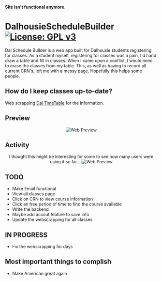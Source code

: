 **Site isn't functional anymore.** 

# DalhousieScheduleBuilder [![License: GPL v3](https://img.shields.io/badge/License-GPL%20v3-blue.svg)](https://www.gnu.org/licenses/gpl-3.0)
Dal Schedule Builder is a web app built for Dalhousie students registering for classes. As a student myself, registering for classes was a pain, I'd hand draw a table and fill in classes. When I came upon a conflict, I would need to erase the classes from my table. This, as well as  having to record all current CRN's, left me with a messy page. Hopefully this helps some people.

## How do I keep classes up-to-date?
Web scrapping [Dal TimeTable](https://dalonline.dal.ca/PROD/fysktime.P_DisplaySchedule) for the information. 

## Preview
<p align="center">
  <img src="http://i.imgur.com/rBXzpbV.png" alt="Web Preview"/>
</p>

## Activity
<p align="center">
  I thought this might be interesting for some to see how many users were using it so far...
  <img src="https://i.imgur.com/7xmlE04.png" alt="Web Preview"/>
</p>


## TODO
* Make Email functional
* View all classes page
* Click on CRN to view course information
* Click an free period of time to find the course available
* Write the backend
* Maybe add accout feature to save info
* Update the webscrapping for all classes

## IN PROGRESS

- Fix the webscrapping for days

## Most important things to complish
* Make American great again
